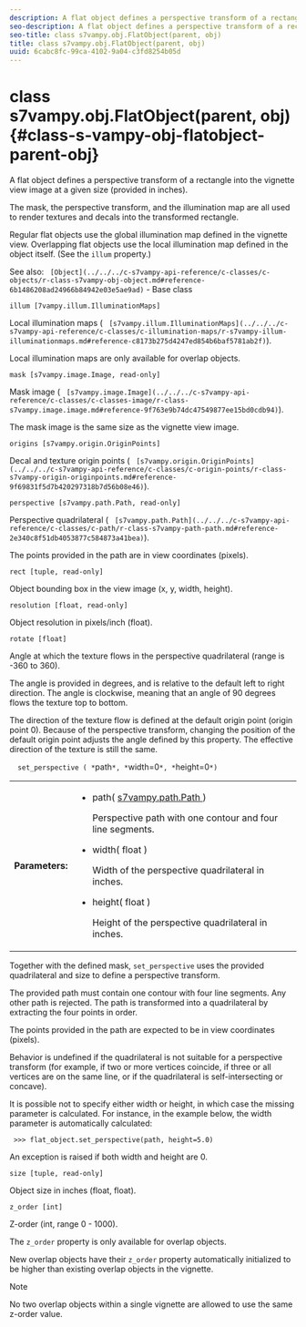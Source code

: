 ```yaml
---
description: A flat object defines a perspective transform of a rectangle into the vignette view image at a given size (provided in inches).
seo-description: A flat object defines a perspective transform of a rectangle into the vignette view image at a given size (provided in inches).
seo-title: class s7vampy.obj.FlatObject(parent, obj)
title: class s7vampy.obj.FlatObject(parent, obj)
uuid: 6cabc8fc-99ca-4102-9a04-c3fd8254b05d
---
```


# class s7vampy.obj.FlatObject(parent, obj){#class-s-vampy-obj-flatobject-parent-obj}

A flat object defines a perspective transform of a rectangle into the vignette view image at a given size (provided in inches).

The mask, the perspective transform, and the illumination map are all used to render textures and decals into the transformed rectangle.

Regular flat objects use the global illumination map defined in the vignette view. Overlapping flat objects use the local illumination map defined in the object itself. (See the `illum` property.)

See also: ` [Object](../../../c-s7vampy-api-reference/c-classes/c-objects/r-class-s7vampy-obj-object.md#reference-6b1486208ad24966b84942e03e5ae9ad)` - Base class

`illum [7vampy.illum.IlluminationMaps]`

Local illumination maps ( ` [s7vampy.illum.IlluminationMaps](../../../c-s7vampy-api-reference/c-classes/c-illumination-maps/r-s7vampy-illum-illuminationmaps.md#reference-c8173b275d4247ed854b6baf5781ab2f)`).

Local illumination maps are only available for overlap objects.

`mask [s7vampy.image.Image, read-only]`

Mask image ( ` [s7vampy.image.Image](../../../c-s7vampy-api-reference/c-classes/c-classes-image/r-class-s7vampy.image.image.md#reference-9f763e9b74dc47549877ee15bd0cdb94)`).

The mask image is the same size as the vignette view image.

`origins [s7vampy.origin.OriginPoints]`

Decal and texture origin points ( ` [s7vampy.origin.OriginPoints](../../../c-s7vampy-api-reference/c-classes/c-origin-points/r-class-s7vampy-origin-originpoints.md#reference-9f69831f5d7b420297318b7d56b08e46)`).

`perspective [s7vampy.path.Path, read-only]`

Perspective quadrilateral ( ` [s7vampy.path.Path](../../../c-s7vampy-api-reference/c-classes/c-path/r-class-s7vampy-path-path.md#reference-2e340c8f51db4053877c584873a41bea)`).

The points provided in the path are in view coordinates (pixels).

`rect [tuple, read-only]`

Object bounding box in the view image (x, y, width, height).

`resolution [float, read-only]`

Object resolution in pixels/inch (float).

`rotate [float]`

Angle at which the texture flows in the perspective quadrilateral (range is -360 to 360).

The angle is provided in degrees, and is relative to the default left to right direction. The angle is clockwise, meaning that an angle of 90 degrees flows the texture top to bottom.

The direction of the texture flow is defined at the default origin point (origin point 0). Because of the perspective transform, changing the position of the default origin point adjusts the angle defined by this property. The effective direction of the texture is still the same.

`  set_perspective ( *`path`*, *`width=0`*, *`height=0`*) `

<table id="table_98DC925B1F754107A182229BDA9CEE28"> 
 <tbody> 
  <tr> 
   <td> <b> Parameters:</b> </td> 
   <td> <p> 
     <ul id="ul_15E3A02796284937B0DC992B628F1DB8"> 
      <li id="li_C52293D63A3F478DA76ECC1701757B98">path( <span class="codeph"> <a href="../../../c-s7vampy-api-reference/c-classes/c-path/r-class-s7vampy-path-path.md#reference-2e340c8f51db4053877c584873a41bea" format="dita" scope="local"> s7vampy.path.Path </a> </span>) <p>Perspective path with one contour and four line segments. </p> </li> 
      <li id="li_86C3B2EE49554786971AA4F1D39799F7"> <span class="codeph"> width( <span class="varname"> float </span>) </span> <p>Width of the perspective quadrilateral in inches. </p> </li> 
      <li id="li_CDDF2FD11B864ABFBA3C620136B98E6A"> <span class="codeph"> height( <span class="varname"> float </span>) </span> <p>Height of the perspective quadrilateral in inches. </p> </li> 
     </ul> </p> </td> 
  </tr> 
 </tbody> 
</table>

Together with the defined mask, `set_perspective` uses the provided quadrilateral and size to define a perspective transform.

The provided path must contain one contour with four line segments. Any other path is rejected. The path is transformed into a quadrilateral by extracting the four points in order.

The points provided in the path are expected to be in view coordinates (pixels).

Behavior is undefined if the quadrilateral is not suitable for a perspective transform (for example, if two or more vertices coincide, if three or all vertices are on the same line, or if the quadrilateral is self-intersecting or concave).

It is possible not to specify either width or height, in which case the missing parameter is calculated. For instance, in the example below, the width parameter is automatically calculated:

```
 >>> flat_object.set_perspective(path, height=5.0)
```

An exception is raised if both width and height are 0.

`size [tuple, read-only]`

Object size in inches (float, float).

`z_order [int]`

Z-order (int, range 0 - 1000).

The `z_order` property is only available for overlap objects.

New overlap objects have their `z_order` property automatically initialized to be higher than existing overlap objects in the vignette.

>[!NOTE]
>
>No two overlap objects within a single vignette are allowed to use the same z-order value.

